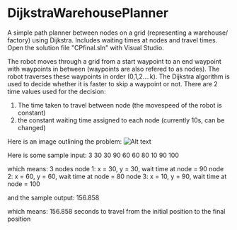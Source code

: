 # DijkstraWarehousePlanner
A simple path planner between nodes on a grid (representing a warehouse/ factory) using Dijkstra. Includes waiting times at nodes and travel times.
Open the solution file "CPfinal.sln" with Visual Studio.

The robot moves through a grid from a start waypoint to an end waypoint with waypoints in between (waypoints are also refered to as nodes). The robot traverses these waypoints in order (0,1,2....k). The Dijkstra algorithm is used to decide whether it is faster to skip a waypoint or not. There are 2 time values used for the decision:
1) The time taken to travel between node (the movespeed of the robot is constant)
2) the constant waiting time assigned to each node (currently 10s, can be changed)

Here is an image outlining the problem:
![Alt text](/visualrepresentation.jpg?raw=true "Visual Representation of Problem")

Here is some sample input:
3
30 30 90
60 60 80
10 90 100

which means:
3 nodes
node 1: x = 30, y = 30, wait time at node = 90
node 2: x = 60, y = 60, wait time at node = 80
node 3: x = 10, y = 90, wait time at node = 100

and the sample output:
156.858

which means:
156.858 seconds to travel from the initial position to the final position
